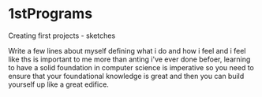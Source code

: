 # 1stPrograms
Creating first projects - sketches

Write  a few lines about myself defining what i do and how i feel and i feel like ths is important to me more than anting i've ever done befoer, learning to have a solid foundation in computer science is imperative so you need to ensure that your foundational knowledge is great and then you can build yourself up like a great edifice. 
